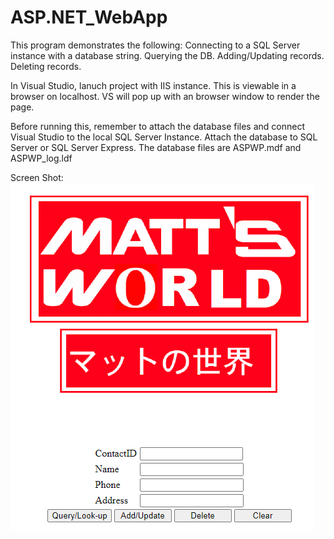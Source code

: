 # ASP.NET_WebApp

This program demonstrates the following:
Connecting to a SQL Server instance with a database string.
Querying the DB.
Adding/Updating records.
Deleting records.

In Visual Studio, lanuch project with IIS instance. This is viewable in a browser on localhost.
VS will pop up with an browser window to render the page.

Before running this, remember to attach the database files and connect Visual Studio to the local
SQL Server Instance. 
Attach the database to SQL Server or SQL Server Express. The database files are ASPWP.mdf and ASPWP_log.ldf

Screen Shot:
![Screen Shot](https://github.com/Mattnosekai/ASP.NET_WebApp/blob/master/WebApp_Screenshot2.png)



